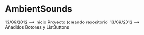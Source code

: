 AmbientSounds
=========

13/09/2012 --> Inicio Proyecto (creando repositorio)
13/09/2012 --> Añadidos Botones y ListButtons
